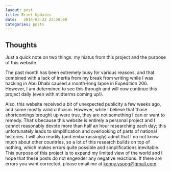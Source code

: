 ```yaml
---
layout: post
title: Brief Updates
date:   2014-03-22 23:50:00
categories: posts
---
```


## Thoughts

Just a quick note on two things: my hiatus from this project and the purpose of this website.

The past month has been extremely busy for various reasons, and that combined with a lack of inertia from my break from writing while I was hacking in Abu Dhabi caused a month-long lapse in Expedition 206. However, I am determined to see this through and will now continue this project daily (even with midterms coming up!).

Also, this website received a bit of unexpected publicity a few weeks ago, and some mostly valid criticism. However, while I believe that those shortcomings brought up were true, they are not something I can or want to remedy. That's because this website is entirely a personal project and I cannot reasonably devote more than half an hour researching each day; this unfortunately leads to simplification and overlooking of parts of national histories. I will also readily (and embarrassingly) admit that I do not know much about other countries, so a lot of this research builds on top of nothing, which makes errors quite possible and simplifications inevitable. This purpose of this project is to expand my limited view of the world and I hope that these posts do not engender any negative reactions. If there are errors you want corrected, please email me at kenny.ysong@gmail.com.